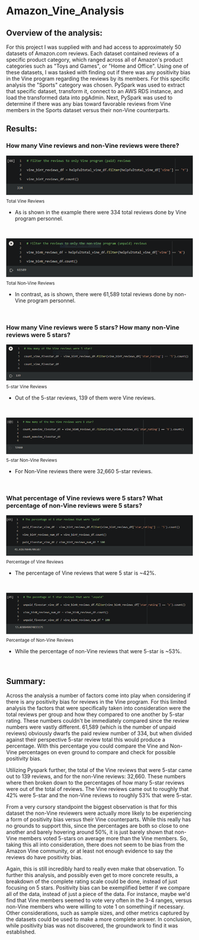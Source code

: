 # Amazon_Vine_Analysis

## Overview of the analysis:
For this project I was supplied with and had access to approximately 50 datasets of Amazon.com reviews. Each dataset contained reviews of a specific product category, which ranged across all of Amazon's product categories such as "Toys and Games", or "Home and Office". Using one of these datasets, I was tasked with finding out if there was any positivity bias in the Vine program regarding the reviews by its members.
For this specific analysis the "Sports" category was chosen. PySpark was used to extract that specific dataset, transform it, connect to an AWS RDS instance, and load the transformed data into pgAdmin. Next, PySpark was used to determine if there was any bias toward favorable reviews from Vine members in the Sports dataset versus their non-Vine counterparts.


## Results:

### How many Vine reviews and non-Vine reviews were there?

![Total Vine Reviews](Resources/Vine_reviews.png)
<br>
<sub>Total Vine Reviews</sub>

- As is shown in the example there were 334 total reviews done by Vine program personnel.

<br>

![Total Non-Vine Reviews](Resources/NonVine_reviews.png)
<br>
<sub>Total Non-Vine Reviews</sub>

- In contrast, as is shown, there were 61,589 total reviews done by non-Vine program personnel.

<br>

### How many Vine reviews were 5 stars? How many non-Vine reviews were 5 stars?

![5-star Vine Reviews](Resources/5star_Vine_reviews.png)
<br>
<sub>5-star Vine Reviews</sub>

- Out of the 5-star reviews, 139 of them were Vine reviews.

<br>

![5-star Non-Vine Reviews](Resources/5star_NonVine_reviews.png)
<br>
<sub>5-star Non-Vine Reviews</sub>

- For Non-Vine reviews there were 32,660 5-star reviews.

<br>

### What percentage of Vine reviews were 5 stars? What percentage of non-Vine reviews were 5 stars?

![Percentage of Vine Reviews](Resources/Percentage_Vine_reviews.png)
<br>
<sub>Percentage of Vine Reviews</sub>

- The percentage of Vine reviews that were 5 star is ~42%.

<br>

![Percentage of Non-Vine Reviews](Resources/Percentage_NonVine_reviews.png)
<br>
<sub>Percentage of Non-Vine Reviews</sub>

- While the percentage of non-Vine reviews that were 5-star is ~53%.

<br>

## Summary:

Across the analysis a number of factors come into play when considering if there is any positivity bias for reviews in the Vine program. For this limited analysis the factors that were specifically taken into consideration were the total reviews per group and how they compared to one another by 5-star rating. These numbers couldn't be immediately compared since the review numbers were vastly different. 61,589 (which is the number of unpaid reviews) obviously dwarfs the paid review number of 334, but when divided against their perspective 5-star review total this would produce a percentage. With this percentage you could compare the Vine and Non-Vine percentages on even ground to compare and check for possible positivity bias.

Utilizing Pyspark further, the total of the Vine reviews that were 5-star came out to 139 reviews, and for the non-Vine reviews: 32,660. These numbers where then broken down to the percentages of how many 5-star reviews were out of the total of reviews. The Vine reviews came out to roughly that 42% were 5-star and the non-Vine reviews to roughly 53% that were 5-star.

From a very cursory standpoint the biggest observation is that for this dataset the non-Vine reviewers were actually more likely to be experiencing a form of positivity bias versus their Vine counterparts. While this really has no grounds to support this, since the percentages are both so close to one another and barely hovering around 50%, it is just barely shown that non-Vine members voted 5-stars on average more than the Vine members. So, taking this all into consideration, there does not seem to be bias from the Amazon Vine community, or at least not enough evidence to say the reviews do have positivity bias.

Again, this is still incredibly hard to really even make that observation. To further this analysis, and possibly even get to more concrete results, a breakdown of the complete rating scale could be done, instead of just focusing on 5 stars. Positivity bias can be exemplified better if we compare all of the data, instead of just a piece of the data. For instance, maybe we'd find that Vine members seemed to vote very often in the 3-4 ranges, versus non-Vine members who were willing to vote 1 on something if necessary. Other considerations, such as sample sizes, and other metrics captured by the datasets could be used to make a more complete answer. In conclusion, while positivity bias was not discovered, the groundwork to find it was established.

